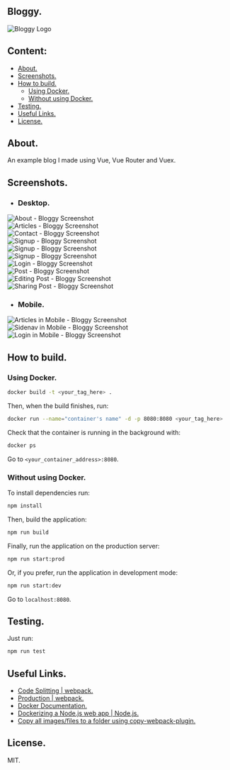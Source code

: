 ## Bloggy.

![Bloggy Logo](public/images/logos/2/facebook_cover_photo_1.png)

## Content:
- [About.](#about)
- [Screenshots.](#screenshots)
- [How to build.](#how-to-build)
  - [Using Docker.](#how-to-build-docker)
  - [Without using Docker.](#how-to-build-without-docker)
- [Testing.](#testing)
- [Useful Links.](#useful-links)
- [License.](#license)

## <a id="about"></a> About.
An example blog I made using Vue, Vue Router and Vuex.

## <a id="screenshots"></a> Screenshots.
- ### Desktop.
![About - Bloggy Screenshot](/screenshots/about.png "About")  
![Articles - Bloggy Screenshot](/screenshots/articles.png "Articles")  
![Contact - Bloggy Screenshot](/screenshots/contact.png "Contact")  
![Signup - Bloggy Screenshot](/screenshots/signup_1.png "Signup - Fist Form")  
![Signup - Bloggy Screenshot](/screenshots/signup_3.png "Signup - Third Form")  
![Signup - Bloggy Screenshot](/screenshots/signup_4.png "Signup - Fourth Form")  
![Login - Bloggy Screenshot](/screenshots/login.png "Login Form")  
![Post - Bloggy Screenshot](/screenshots/post.png "Post")  
![Editing Post - Bloggy Screenshot](/screenshots/post_edit.png "Editing Post")  
![Sharing Post - Bloggy Screenshot](/screenshots/post_share.png "Sharing Post")  

- ### Mobile.
![Articles in Mobile - Bloggy Screenshot](/screenshots/articles_mobile.png "Articles in Mobile")  
![Sidenav in Mobile - Bloggy Screenshot](/screenshots/sidenav_mobile.png "Sidenav in Mobile")  
![Login in Mobile - Bloggy Screenshot](/screenshots/login_mobile.png "Login in Mobile")  

## <a id="how-to-build"></a> How to build.

### <a id="how-to-build-docker"></a> Using Docker.  
```bash
docker build -t <your_tag_here> .
```
Then, when the build finishes, run:
```bash
docker run --name="container's name" -d -p 8080:8080 <your_tag_here> 
```
Check that the container is running in the background with: 
```bash
docker ps
```
Go to ```<your_container_address>:8080```.

### <a id="how-to-build-without-docker"></a> Without using Docker.  
To install dependencies run:
```bash
npm install
```
Then, build the application:
```bash
npm run build
```
Finally, run the application on the production server:
```bash
npm run start:prod
```
Or, if you prefer, run the application in development mode:
```bash
npm run start:dev
```
Go to ```localhost:8080```.

## <a id="testing"></a> Testing.
Just run: 
```bash
npm run test
```

## <a id="useful-links"></a> Useful Links.
- [Code Splitting | webpack.](https://webpack.js.org/guides/code-splitting)  
- [Production | webpack.](https://webpack.js.org/guides/production)  
- [Docker Documentation.](https://docs.docker.com/)  
- [Dockerizing a Node.js web app | Node.js.](https://nodejs.org/en/docs/guides/nodejs-docker-webapp/)  
- [Copy all images/files to a folder using copy-webpack-plugin.](https://medium.com/a-beginners-guide-for-webpack-2/copy-all-images-files-to-a-folder-using-copy-webpack-plugin-7c8cf2de7676)  

## <a id="license"></a> License.
MIT.